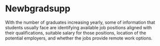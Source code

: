 # Newbgradsupp
With the number of graduates increasing yearly, some of information that students usually face are identifying available job positions aligned with their qualifications, suitable salary for those positions, location of the potential employers, and whether the jobs provide remote work options. 
